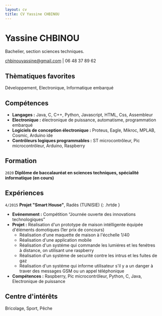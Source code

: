 ```yaml
---
layout: cv
title: CV Yassine CHBINOU
---
```

# Yassine CHBINOU
Bachelier, section sciences techniques.
<div id="webaddress">
  <a href="mailto:chbinouyassine@gmail.com">chbinouyassine@gmail.com</a> | 
  <a>06 48 37 89 62</a>
</div>

## Thèmatiques favorites
Développement, Electronique, Informatique embarqué  

## Compétences

* __Langages :__ Java, C, C++, Python, Javascript, HTML, Css, Assembleur
* __Electronique :__ électronique de puissance, automatisme, programmation embarqué
* __Logiciels de conception électronique :__ Proteus, Eagle, Mikroc, MPLAB, Cosmic, Arduino ide
* __Contrôleurs logiques programmables :__ ST microcontrôleur, Pic microcontrôleur, Arduino, Raspberry


## Formation

`2020`
__Diplôme de baccalauréat en sciences techniques, spécialité informatique (en cours)__

## Expériences

`4/2015`
__Projet "Smart House"__, Radès (TUNISIE)
{: .hrtde }
- __Evénemment :__  Compétition “Journée ouverte des innovations technologiques”
- __Projet :__ Réalisation d'un prototype de maison intélligente équipée d'éléments domotiques (1er prix de concours)
  - Réalisation d'une maquette de maison à l'écchelle 1/40
  - Réalisation d'une application mobile
  - Réalisation d'un systéme qui commande les lumiéres et les fenétres à distance, on utilisant une raspberry
  - Réalisation d'un systéme de securité contre les intrus et les fuites de gaz
  - Réalisation d'un systéme qui informe utilisateur s'il y a un danger à traver des messages GSM ou un appel téléphonique
- __Compétences :__ Raspberry, Pic microcontrôleur, Python, C, Java, Electronique de puissance

## Centre d'intérêts

 Bricolage, Sport, Pêche

<!-- ### Footer

Dernière mise à jour : 12/01/2020

-->

